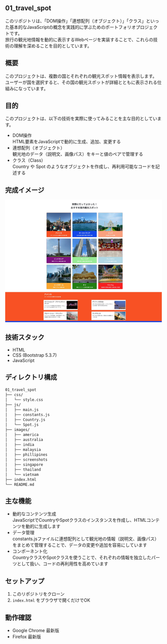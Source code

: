 ## 01_travel_spot

このリポジトリは、「DOM操作」「連想配列（オブジェクト）」「クラス」といった基本的なJavaScriptの概念を実践的に学ぶためのポートフォリオプロジェクトです。  
旅行の観光地情報を動的に表示するWebページを実装することで、これらの技術の理解を深めることを目的としています。


## 概要
このプロジェクトは、複数の国とそれぞれの観光スポット情報を表示します。
ユーザーが国を選択すると、その国の観光スポットが詳細とともに表示される仕組みになっています。


## 目的

このプロジェクトは、以下の技術を実際に使ってみることを主な目的としています。

- DOM操作  
HTML要素をJavaScriptで動的に生成、追加、変更する
- 連想配列（オブジェクト）  
観光地のデータ（説明文、画像パス）をキーと値のペアで管理する
- クラス（Class）  
Country や Spot のようなオブジェクトを作成し、再利用可能なコードを記述する

## 完成イメージ

![トップページ](./images/screenshots/top-page.jpg)


## 技術スタック

- HTML
- CSS (Bootstrap 5.3.7)
- JavaScript


## ディレクトリ構成

```
01_travel_spot
├── css/
│   └── style.css
├── js/
│   ├── main.js
│   ├── constants.js
│   ├── Country.js
│   └── Spot.js
├── images/
│   ├── america
│   ├── australia
│   ├── india
│   ├── malaysia
│   ├── phillipines
│   ├── screenshots
│   ├── singapore
│   ├── thailand
│   └── vietnam
├── index.html
└── README.md
```


## 主な機能

- 動的なコンテンツ生成  
JavaScriptでCountryやSpotクラスのインスタンスを作成し、HTMLコンテンツを動的に生成します
- データ管理  
constants.jsファイルに連想配列として観光地の情報（説明文、画像パス）をまとめて管理することで、データの変更や追加を容易にしています
- コンポーネント化  
CountryクラスやSpotクラスを使うことで、それぞれの情報を独立したパーツとして扱い、コードの再利用性を高めています


## セットアップ
1. このリポジトリをクローン
2. `index.html` をブラウザで開くだけでOK


## 動作確認
- Google Chrome 最新版
- Firefox 最新版